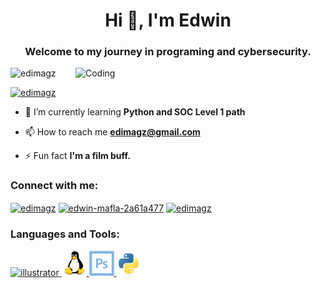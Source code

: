 <h1 align="center">Hi 👋, I'm Edwin</h1>
<h3 align="center">Welcome to my journey in programing and cybersecurity.</h3>
<img align="right" alt="Coding" width="400" src="https://static.wixstatic.com/media/e62e09_c2985c5cd99747e990e2ee0fdbfef162~mv2.gif">

<p align="left"> <img src="https://komarev.com/ghpvc/?username=edimagz&label=Profile%20views&color=0e75b6&style=flat" alt="edimagz" /> </p>

<p align="left"> <a href="https://twitter.com/edimagz" target="blank"><img src="https://img.shields.io/twitter/follow/edimagz?logo=twitter&style=for-the-badge" alt="edimagz" /></a> </p>

- 🌱 I’m currently learning **Python and SOC Level 1 path**

- 📫 How to reach me **edimagz@gmail.com**

- ⚡ Fun fact **I'm a film buff.**

<h3 align="left">Connect with me:</h3>
<p align="left">
<a href="https://twitter.com/edimagz" target="blank"><img align="center" src="https://raw.githubusercontent.com/rahuldkjain/github-profile-readme-generator/master/src/images/icons/Social/twitter.svg" alt="edimagz" height="30" width="40" /></a>
<a href="https://linkedin.com/in/edwin-mafla-2a61a477" target="blank"><img align="center" src="https://raw.githubusercontent.com/rahuldkjain/github-profile-readme-generator/master/src/images/icons/Social/linked-in-alt.svg" alt="edwin-mafla-2a61a477" height="30" width="40" /></a>
<a href="https://instagram.com/edimagz" target="blank"><img align="center" src="https://raw.githubusercontent.com/rahuldkjain/github-profile-readme-generator/master/src/images/icons/Social/instagram.svg" alt="edimagz" height="30" width="40" /></a>
</p>

<h3 align="left">Languages and Tools:</h3>
<p align="left"> <a href="https://www.adobe.com/in/products/illustrator.html" target="_blank" rel="noreferrer"> <img src="https://www.vectorlogo.zone/logos/adobe_illustrator/adobe_illustrator-icon.svg" alt="illustrator" width="40" height="40"/> </a> <a href="https://www.linux.org/" target="_blank" rel="noreferrer"> <img src="https://raw.githubusercontent.com/devicons/devicon/master/icons/linux/linux-original.svg" alt="linux" width="40" height="40"/> </a> <a href="https://www.photoshop.com/en" target="_blank" rel="noreferrer"> <img src="https://raw.githubusercontent.com/devicons/devicon/master/icons/photoshop/photoshop-line.svg" alt="photoshop" width="40" height="40"/> </a> <a href="https://www.python.org" target="_blank" rel="noreferrer"> <img src="https://raw.githubusercontent.com/devicons/devicon/master/icons/python/python-original.svg" alt="python" width="40" height="40"/> </a> </p>
